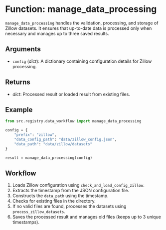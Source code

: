 # Function: manage_data_processing

`manage_data_processing` handles the validation, processing, and storage of Zillow datasets. It ensures that up-to-date data is processed only when necessary and manages up to three saved results.

## Arguments
- `config` (*dict*): A dictionary containing configuration details for Zillow processing.

## Returns
- *dict*: Processed result or loaded result from existing files.

## Example
```python
from src.registry.data_workflow import manage_data_processing

config = {
    "prefix": "zillow",
    "data_config_path": "data/zillow_config.json",
    "data_path": "data/zillow/datasets"
}

result = manage_data_processing(config)
```

## Workflow
1. Loads Zillow configuration using `check_and_load_config_zillow`.
2. Extracts the timestamp from the JSON configuration file.
3. Constructs the `data_path` using the timestamp.
4. Checks for existing files in the directory.
5. If no valid files are found, processes the datasets using `process_zillow_datasets`.
6. Saves the processed result and manages old files (keeps up to 3 unique timestamps).
